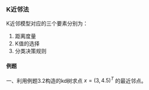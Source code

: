### K近邻法

K近邻模型对应的三个要素分别为：

1. 距离度量
2. K值的选择
3. 分类决策规则



 



#### 例题

一、利用例题3.2构造的kd树求点 $x=(3,4.5)^T$ 的最近邻点。